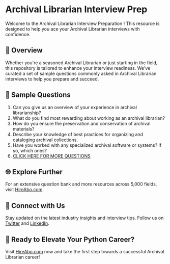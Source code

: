 # Archival Librarian Interview Prep

Welcome to the Archival Librarian Interview Preparation ! This resource is designed to help you ace your Archival Librarian interviews with confidence.

## 🚀 Overview

Whether you're a seasoned Archival Librarian or just starting in the field, this repository is tailored to enhance your interview readiness. We've curated a set of sample questions commonly asked in Archival Librarian interviews to help you prepare and succeed.

## 📝 Sample Questions

1. Can you give us an overview of your experience in archival librarianship?
2. What do you find most rewarding about working as an archival librarian?
3. How do you ensure the preservation and conservation of archival materials?
4. Describe your knowledge of best practices for organizing and cataloging archival collections.
5. Have you worked with any specialized archival software or systems? If so, which ones?
6. [CLICK HERE FOR MORE QUESTIONS](https://hireabo.com/job/18_0_10/Archival%20Librarian)

## 🌐 Explore Further

For an extensive question bank and more resources across 5,000 fields, visit [HireAbo.com](https://www.hireabo.com).

## 📱 Connect with Us

Stay updated on the latest industry insights and interview tips. Follow us on [Twitter](https://twitter.com/hireabo) and [LinkedIn](https://www.linkedin.com/in/hire-abo-3609972a8/).

## 🚀 Ready to Elevate Your Python Career?

Visit [HireAbo.com](https://www.hireabo.com) now and take the first step towards a successful Archival Librarian career!